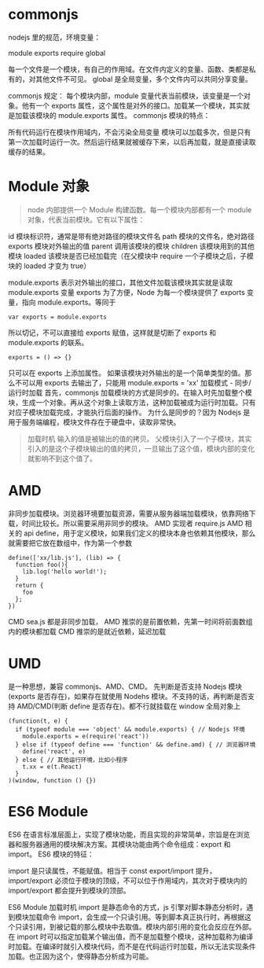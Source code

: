 # commonjs

nodejs 里的规范，环境变量：

module
exports
require
global

每一个文件是一个模块，有自己的作用域。在文件内定义的变量、函数、类都是私有的，对其他文件不可见。
global 是全局变量，多个文件内可以共同分享变量。

commonjs 规定：
每个模块内部，module 变量代表当前模块，该变量是一个对象。他有一个 exports 属性，这个属性是对外的接口。加载某一个模块，其实就是加载该模块的 module.exports 属性。
commonjs 模块的特点：

所有代码运行在模块作用域内，不会污染全局变量
模块可以加载多次，但是只有第一次加载时运行一次。然后运行结果就被缓存下来，以后再加载，就是直接读取缓存的结果。

# Module 对象

> node 内部提供一个 Module 构建函数。每一个模块内部都有一个 module 对象，代表当前模块。它有以下属性：

id 模块标识符，通常是带有绝对路径的模块文件名
path 模块的文件名，绝对路径
exports 模块对外输出的值
parent 调用该模块的模块
children 该模块用到的其他模块
loaded 该模块是否已经加载完（在父模块中 require 一个子模块之后，子模块的 loaded 才变为 true）

module.exports
表示对外输出的接口，其他文件加载该模块其实就是读取 module.exports 变量
exports
为了方便，Node 为每一个模块提供了 exports 变量，指向 module.exports。等同于

```
var exports = module.exports
```

所以切记，不可以直接给 exports 赋值，这样就是切断了 exports 和 module.exports 的联系。

```
exports = () => {}
```

只可以在 exports 上添加属性。
如果该模块对外输出的是一个简单类型的值。那么不可以用 exports 去输出了，只能用 module.exports = 'xx'
加载模式 - 同步/运行时加载
首先，commonjs 加载模块的方式是同步的。在输入时先加载整个模块，生成一个对象。再从这个对象上读取方法，这种加载被成为运行时加载。只有对应子模块加载完成，才能执行后面的操作。
为什么是同步的？因为 Nodejs 是用于服务端编程，模块文件存在于硬盘中，读取非常快。

> 加载时机
> 输入的值是被输出的值的拷贝。
> 父模块引入了一个子模块，其实引入的是这个子模块输出的值的拷贝，一旦输出了这个值，模块内部的变化就影响不到这个值了。

# AMD

非同步加载模块。浏览器环境要加载资源，需要从服务器端加载模块，依靠网络下载，时间比较长。所以需要采用非同步的模块。
AMD 实现者 require.js
AMD 相关的 api
define，用于定义模块，如果我们定义的模块本身也依赖其他模块，那么就需要把它放在数组中，作为第一个参数

```
define(['xx/lib.js'], (lib) => {
  function foo(){
    lib.log('hello world!');
  }
  return {
    foo
  };
})
```

CMD
sea.js
都是非同步加载，
AMD 推崇的是前置依赖，先第一时间将前面数组内的模块都加载
CMD 推崇的是就近依赖，延迟加载

# UMD

是一种思想，兼容 commonjs、AMD、CMD。
先判断是否支持 Nodejs 模块(exports 是否存在)，如果存在就使用 Nodehs 模块。不支持的话，再判断是否支持 AMD/CMD(判断 define 是否存在)。都不行就挂载在 window 全局对象上

```
(function(t, e) {
  if (typeof module === 'object' && module.exports) { // Nodejs 环境
    module.exports = e(require('react'))
  } else if (typeof define === 'function' && define.amd) { // 浏览器环境
    define('react', e)
  } else { // 其他运行环境，比如小程序
    t.xx = e(t.React)
  }
)(window, function () {})
```

# ES6 Module

ES6 在语言标准层面上，实现了模块功能，而且实现的非常简单，宗旨是在浏览器和服务器通用的模块解决方案。其模块功能由两个命令组成：export 和 import。
ES6 模块的特征：

import 是只读属性，不能赋值。相当于 const
export/import 提升，import/export 必须位于模块的顶级，不可以位于作用域内，其次对于模块内的 import/export 都会提升到模块的顶部。

ES6 Module 加载时机
import 是静态命令的方式，js 引擎对脚本静态分析时，遇到模块加载命令 import，会生成一个只读引用。等到脚本真正执行时，再根据这个只读引用，到被记载的那么模块中去取值。模块内部引用的变化会反应在外部。
在 import 时可以指定加载某个输出值，而不是加载整个模块，这种加载称为编译时加载。在编译时就引入模块代码，而不是在代码运行时加载，所以无法实现条件加载。也正因为这个，使得静态分析成为可能。
